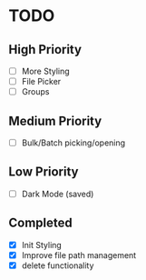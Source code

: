 # TODO

## High Priority
- [ ] More Styling
- [ ] File Picker
- [ ] Groups

## Medium Priority
- [ ] Bulk/Batch picking/opening

## Low Priority
- [ ] Dark Mode (saved)

## Completed
- [x] Init Styling
- [x] Improve file path management
- [x] delete functionality
